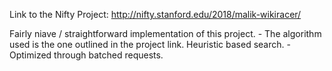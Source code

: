 Link to the Nifty Project: http://nifty.stanford.edu/2018/malik-wikiracer/

Fairly niave / straightforward implementation of this project.
    - The algorithm used is the one outlined in the project link. Heuristic based search.
    - Optimized through batched requests.